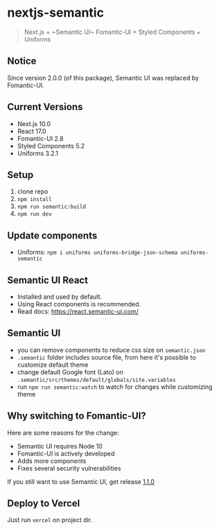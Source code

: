 # nextjs-semantic
> Next.js + ~Semantic UI~ Fomantic-UI + Styled Components + Uniforms


## Notice
Since version 2.0.0 (of this package), Semantic UI was replaced by Fomantic-UI.


## Current Versions
* Next.js 10.0
* React 17.0
* Fomantic-UI 2.8
* Styled Components 5.2
* Uniforms 3.2.1

## Setup
1. clone repo
2. `npm install`
3. `npm run semantic:build`
4. `npm run dev`

## Update components
* Uniforms: `npm i uniforms uniforms-bridge-json-schema uniforms-semantic`

## Semantic UI React
* Installed and used by default.
* Using React components is recommended.
* Read docs: https://react.semantic-ui.com/


## Semantic UI
* you can remove components to reduce css size on `semantic.json`
* `.semantic` folder includes source file, from here it's possible to customize default theme
* change default Google font (Lato) on `.semantic/src/themes/default/globals/site.variables`
* run `npm run semantic:watch` to watch for changes while customizing theme


## Why switching to Fomantic-UI?
Here are some reasons for the change:
* Semantic UI requires Node 10
* Fomantic-UI is actively developed
* Adds more components
* Fixes several security vulnerabilities

If you still want to use Semantic UI, get release [1.1.0](https://github.com/skydiver/nextjs-semantic/releases/tag/1.1.0)


## Deploy to Vercel
Just run `vercel` on project dir.
